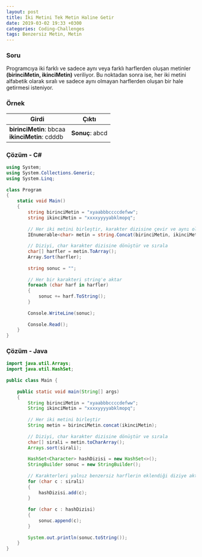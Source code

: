 ```yaml
---
layout: post
title: İki Metini Tek Metin Haline Getir
date: 2019-03-02 19:33 +0300
categories: Coding-Challenges
tags: Benzersiz Metin, Metin
---
```

### Soru
Programcıya iki farklı ve sadece aynı veya farklı harflerden oluşan metinler **(birinciMetin, ikinciMetin)** veriliyor. Bu noktadan sonra ise, her iki metini alfabetik olarak sıralı ve sadece aynı olmayan harflerden oluşan bir hale getirmesi isteniyor.

### Örnek

| Girdi                                             | Çıktı           |
|---------------------------------------------------|-----------------|
| **birinciMetin**: bbcaa<br>**ikinciMetin**: cdddb | **Sonuç**: abcd |

### Çözüm - C#
```csharp
using System;
using System.Collections.Generic;
using System.Linq;
 
class Program
{
    static void Main()
    {
        string birinciMetin = "xyaabbbccccdefww";
        string ikinciMetin = "xxxxyyyyabklmopq";
 
        // Her iki metini birleştir, karakter dizisine çevir ve aynı olan harfleri ele
        IEnumerable<char> metin = string.Concat(birinciMetin, ikinciMetin).ToCharArray().Distinct();
 
        // Diziyi, char karakter dizisine dönüştür ve sırala
        char[] harfler = metin.ToArray();
        Array.Sort(harfler);
 
        string sonuc = "";
 
        // Her bir karakteri string'e aktar
        foreach (char harf in harfler)
        {
            sonuc += harf.ToString();
        }
 
        Console.WriteLine(sonuc);
 
        Console.Read();
    }
}
```

### Çözüm - Java
```java
import java.util.Arrays;
import java.util.HashSet;
 
public class Main {
 
    public static void main(String[] args)
    {
        String birinciMetin = "xyaabbbccccdefww";
        String ikinciMetin = "xxxxyyyyabklmopq";
 
        // Her iki metini birleştir
        String metin = birinciMetin.concat(ikinciMetin);
 
        // Diziyi, char karakter dizisine dönüştür ve sırala
        char[] sirali = metin.toCharArray();
        Arrays.sort(sirali);
 
        HashSet<Character> hashDizisi = new HashSet<>();
        StringBuilder sonuc = new StringBuilder();
 
        // Karakterleri yalnız benzersiz harflerin eklendiği diziye aktar
        for (char c : sirali)
        {
            hashDizisi.add(c);
        }
 
        for (char c : hashDizisi)
        {
            sonuc.append(c);
        }
 
        System.out.println(sonuc.toString());
    }
}
```